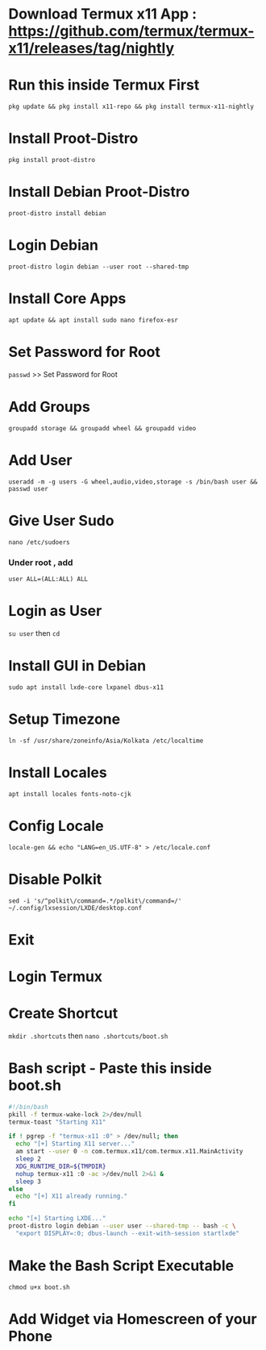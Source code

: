 # Download Termux x11 App : https://github.com/termux/termux-x11/releases/tag/nightly

# Run this inside Termux First

```pkg update && pkg install x11-repo && pkg install termux-x11-nightly```

# Install Proot-Distro

```pkg install proot-distro```

# Install Debian Proot-Distro

```proot-distro install debian```

# Login Debian

```proot-distro login debian --user root --shared-tmp```

# Install Core Apps

```apt update && apt install sudo nano firefox-esr```

# Set Password for Root

```passwd``` >> Set Password for Root

# Add Groups

```groupadd storage && groupadd wheel && groupadd video```

# Add User

```useradd -m -g users -G wheel,audio,video,storage -s /bin/bash user && passwd user```

# Give User Sudo

```nano /etc/sudoers```
### Under root , add 

```user ALL=(ALL:ALL) ALL```

# Login as User

```su user```
then
```cd```

# Install GUI in Debian

```sudo apt install lxde-core lxpanel dbus-x11```

# Setup Timezone

```ln -sf /usr/share/zoneinfo/Asia/Kolkata /etc/localtime```

# Install Locales

```apt install locales fonts-noto-cjk```

# Config Locale

```locale-gen && echo "LANG=en_US.UTF-8" > /etc/locale.conf```

# Disable Polkit

```sed -i 's/^polkit\/command=.*/polkit\/command=/' ~/.config/lxsession/LXDE/desktop.conf```

# Exit

# Login Termux

# Create Shortcut

```mkdir .shortcuts```
then
```nano .shortcuts/boot.sh```

# Bash script - Paste this inside boot.sh

```bash
#!/bin/bash
pkill -f termux-wake-lock 2>/dev/null
termux-toast "Starting X11"

if ! pgrep -f "termux-x11 :0" > /dev/null; then
  echo "[+] Starting X11 server..."
  am start --user 0 -n com.termux.x11/com.termux.x11.MainActivity
  sleep 2
  XDG_RUNTIME_DIR=${TMPDIR}
  nohup termux-x11 :0 -ac >/dev/null 2>&1 &
  sleep 3
else
  echo "[+] X11 already running."
fi

echo "[+] Starting LXDE..."
proot-distro login debian --user user --shared-tmp -- bash -c \
  "export DISPLAY=:0; dbus-launch --exit-with-session startlxde"
```

# Make the Bash Script Executable
```chmod u+x boot.sh```

# Add Widget via Homescreen of your Phone
